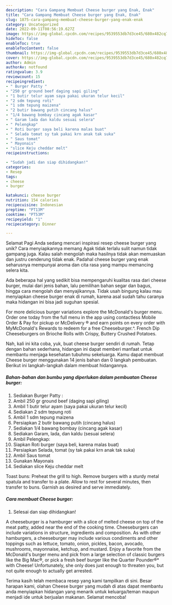 ```yaml
---
description: "Cara Gampang Membuat Cheese burger yang Enak, Enak"
title: "Cara Gampang Membuat Cheese burger yang Enak, Enak"
slug: 1875-cara-gampang-membuat-cheese-burger-yang-enak-enak
category: Uncategorized
date: 2022-09-11T08:56:19.627Z
image: https://img-global.cpcdn.com/recipes/9539553db7d3ce45/680x482cq70/cheese-burger-foto-resep-utama.jpg
hideToc: false
enableToc: true
enableTocContent: false
thumbnail: https://img-global.cpcdn.com/recipes/9539553db7d3ce45/680x482cq70/cheese-burger-foto-resep-utama.jpg
cover: https://img-global.cpcdn.com/recipes/9539553db7d3ce45/680x482cq70/cheese-burger-foto-resep-utama.jpg
author: Admin
authorAv: notfound
ratingvalue: 3.9
reviewcount: 15
recipeingredient:
- " Burger Patty "
- "250 gr ground beef daging sapi giling"
- "1 butir telur ayam saya pakai ukuran telur kecil"
- "2 sdm tepung roti"
- "1 sdm tepung maizena"
- "2 butir bawang putih cincang halus"
- "1/4 bawang bombay cincang agak kasar"
- " Garam lada dan kaldu sesuai selera"
- " Pelengkap"
- " Roti burger saya beli karena malas buat"
- " Selada tomat sy tak pakai krn anak tak suka"
- " Saus tomat"
- " Mayonais"
- "slice Keju cheddar melt"
recipeinstructions:

- "Sudah jadi dan siap dihidangkan!"
categories:
- Resep
tags:
- cheese
- burger

katakunci: cheese burger 
nutrition: 154 calories
recipecuisine: Indonesian
preptime: "PT13M"
cooktime: "PT53M"
recipeyield: "1"
recipecategory: Dinner

---
```



Selamat Pagi Anda sedang mencari inspirasi resep cheese burger yang unik? Cara menyiapkannya memang Agak tidak terlalu sulit namun tidak gampang juga. Kalau salah mengolah maka hasilnya tidak akan memuaskan dan justru cenderung tidak enak. Padahal cheese burger yang enak seharusnya mempunyai aroma dan cita rasa yang mampu memancing selera kita.


Ada beberapa hal yang sedikit bisa mempengaruhi kualitas rasa dari cheese burger, mulai dari jenis bahan, lalu pemilihan bahan segar dan bagus, hingga cara mengolah dan menyajikannya. Tidak usah bingung kalau mau menyiapkan cheese burger enak di rumah, karena asal sudah tahu caranya maka hidangan ini bisa jadi suguhan spesial.

For more delicious burger variations explore the McDonald&#39;s burger menu. Order one today from the full menu in the app using contactless Mobile Order &amp; Pay for pickup or McDelivery ® and earn points on every order with MyMcDonald&#39;s Rewards to redeem for a free Cheeseburger.^. French Dip Cheeseburgers on Brioche Rolls with Crispy, Buttery Crushed Potatoes.


Nah, kali ini kita coba, yuk, buat cheese burger sendiri di rumah. Tetap dengan bahan sederhana, hidangan ini dapat memberi manfaat untuk membantu menjaga kesehatan tubuhmu sekeluarga. Kamu dapat membuat Cheese burger menggunakan 14 jenis bahan dan 0 langkah pembuatan. Berikut ini langkah-langkah dalam membuat hidangannya.

<!--inarticleads1-->

##### Bahan-bahan dan bumbu yang diperlukan dalam pembuatan Cheese burger:

1. Sediakan  Burger Patty :
1. Ambil 250 gr ground beef (daging sapi giling)
1. Ambil 1 butir telur ayam (saya pakai ukuran telur kecil)
1. Sediakan 2 sdm tepung roti
1. Ambil 1 sdm tepung maizena
1. Persiapkan 2 butir bawang putih (cincang halus)
1. Sediakan 1/4 bawang bombay (cincang agak kasar)
1. Sediakan  Garam, lada, dan kaldu (sesuai selera)
1. Ambil  Pelengkap:
1. Siapkan  Roti burger (saya beli, karena malas buat)
1. Persiapkan  Selada, tomat (sy tak pakai krn anak tak suka)
1. Ambil  Saus tomat
1. Gunakan  Mayonais
1. Sediakan slice Keju cheddar melt


Toast buns: Preheat the grill to high. Remove burgers with a sturdy metal spatula and transfer to a plate. Allow to rest for several minutes, then transfer to buns. Garnish as desired and serve immediately. 

<!--inarticleads2-->

##### Cara membuat Cheese burger:


1. Selesai dan siap dihidangkan!

A cheeseburger is a hamburger with a slice of melted cheese on top of the meat patty, added near the end of the cooking time. Cheeseburgers can include variations in structure, ingredients and composition. As with other hamburgers, a cheeseburger may include various condiments and other toppings such as lettuce, tomato, onion, pickles, bacon, avocado, mushrooms, mayonnaise, ketchup, and mustard. Enjoy a favorite from the McDonald&#39;s burger menu and pick from a large selection of classic burgers like the Big Mac®, or pick a fresh beef burger like the Quarter Pounder®* with Cheese! Unfortunately, she only does just enough to threaten you, but not quite enough to actually get arrested. 

Terima kasih telah membaca resep yang kami tampilkan di sini. Besar harapan kami, olahan Cheese burger yang mudah di atas dapat membantu anda menyiapkan hidangan yang menarik untuk keluarga/teman maupun menjadi ide untuk berjualan makanan. Selamat mencoba!
